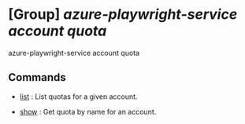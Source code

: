 # [Group] _azure-playwright-service account quota_

azure-playwright-service account quota

## Commands

- [list](/Commands/azure-playwright-service/account/quota/_list.md)
: List quotas for a given account.

- [show](/Commands/azure-playwright-service/account/quota/_show.md)
: Get quota by name for an account.
